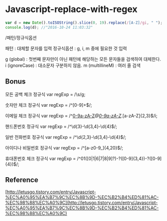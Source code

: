 # Javascript-replace-with-regex


```javascript
var d = new Date().toISOString().slice(0, 19).replace(/[A-Z]/gi, " ");
console.log(d); //"2016-10-24 11:03:32"
```


/패턴/정규식옵션
 
패턴 : 대체할 문자를 입력
정규식옵션 : g, i, m 중에 필요한 것 입력
 
g (global) : 첫번째 문자만이 아닌 패턴에 해당하는 모든 문자들을 검색하여 대체한다.
i (ignoreCase) : 대소문자 구분하지 않음.
m (multillineM) : 여러 줄 검색



## Bonus

모든 공백 체크 정규식
var regExp = /\s/g;
 
숫자만 체크 정규식
var regExp = /^[0-9]+$/;

이메일 체크 정규식
var regExp = /^[0-9a-zA-Z]([-_\.]?[0-9a-zA-Z])*@[0-9a-zA-Z]([-_\.]?[0-9a-zA-Z])*\.[a-zA-Z]{2,3}$/i;

핸드폰번호 정규식
var regExp = /^\d{3}-\d{3,4}-\d{4}$/;

일반 전화번호 정규식
var regExp = /^\d{2,3}-\d{3,4}-\d{4}$/;

아이디나 비밀번호 정규식 
var regExp = /^[a-z0-9_]{4,20}$/;

휴대폰번호 체크 정규식 
var regExp = /^01([0|1|6|7|8|9]?)-?([0-9]{3,4})-?([0-9]{4})$/;


## Reference

[http://letusgo.tistory.com/entry/Javascript-%EC%A0%95%EA%B7%9C%EC%8B%9D-%EC%B2%B4%ED%81%AC-%EC%98%88%EC%A0%9C](http://letusgo.tistory.com/entry/Javascript-%EC%A0%95%EA%B7%9C%EC%8B%9D-%EC%B2%B4%ED%81%AC-%EC%98%88%EC%A0%9C)